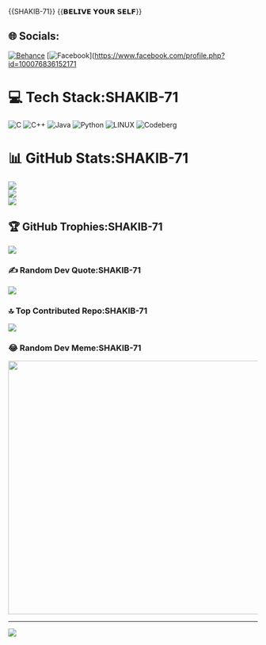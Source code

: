 {{SHAKIB-71}}
{{𝗕𝗘𝗟𝗜𝗩𝗘 𝗬𝗢𝗨𝗥 𝗦𝗘𝗟𝗙}}

## 🌐 Socials:
[![Behance](https://img.shields.io/badge/Behance-1769ff?logo=behance&logoColor=white)](https://behance.net/SHAKIB-71) [![Facebook](https://img.shields.io/badge/Facebook-%231877F2.svg?logo=Facebook&logoColor=white)](https://www.facebook.com/profile.php?id=100076836152171

# 💻 Tech Stack:SHAKIB-71
![C](https://img.shields.io/badge/c-%2300599C.svg?style=for-the-badge&logo=c&logoColor=white) ![C++](https://img.shields.io/badge/c++-%2300599C.svg?style=for-the-badge&logo=c%2B%2B&logoColor=white) ![Java](https://img.shields.io/badge/java-%23ED8B00.svg?style=for-the-badge&logo=java&logoColor=white) ![Python](https://img.shields.io/badge/python-3670A0?style=for-the-badge&logo=python&logoColor=ffdd54) ![LINUX](https://img.shields.io/badge/Linux-FCC624?style=for-the-badge&logo=linux&logoColor=black) ![Codeberg](https://img.shields.io/badge/Codeberg-2185D0?style=for-the-badge&logo=Codeberg&logoColor=white)
# 📊 GitHub Stats:SHAKIB-71
![](https://github-readme-stats.vercel.app/api?username=SHAKIB-71&theme=dark&hide_border=false&include_all_commits=true&count_private=true)<br/>
![](https://github-readme-streak-stats.herokuapp.com/?user=SHAKIB-71&theme=dark&hide_border=false)<br/>
![](https://github-readme-stats.vercel.app/api/top-langs/?username=SHAKIB-71&theme=dark&hide_border=false&include_all_commits=true&count_private=true&layout=compact)

## 🏆 GitHub Trophies:SHAKIB-71
![](https://github-profile-trophy.vercel.app/?username=SHAKIB-71&theme=radical&no-frame=false&no-bg=false&margin-w=4)

### ✍️ Random Dev Quote:SHAKIB-71
![](https://quotes-github-readme.vercel.app/api?type=horizontal&theme=radical)

### 🔝 Top Contributed Repo:SHAKIB-71
![](https://github-contributor-stats.{{SHAKIB-71}}vercel.app/api?username=SHAKIB-71&limit=5&theme=dark&combine_all_yearly_contributions=true)

### 😂 Random Dev Meme:SHAKIB-71
<img src="https://rm.up.railway.app/" width="512px"/>

---
[![](https://visitcount.itsvg.in/api?id=SHAKIB-71&icon=0&color=0)](https://visitcount.itsvg.in)

<!-- Proudly created with GPRM ( https://gprm.itsvg.in ) -->
